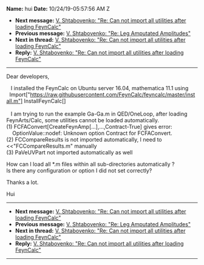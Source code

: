 **Name:** hui
**Date:** 10/24/19-05:57:56 AM Z

  - **Next message:** [V. Shtabovenko: "Re: Can not import all utilities
    after loading FeynCalc"](1535.html)
  - **Previous message:** [V. Shtabovenko: "Re: Leg Amputated
    Amplitudes"](1533.html)
  - **Next in thread:** [V. Shtabovenko: "Re: Can not import all
    utilities after loading FeynCalc"](1535.html)
  - **Reply:** [V. Shtabovenko: "Re: Can not import all utilities after
    loading FeynCalc"](1535.html)

-----

Dear developers,  

   I installed the FeynCalc on Ubuntu server 16.04, mathematica 11.1
using  
  Import["https://raw.githubusercontent.com/FeynCalc/feyncalc/master/install.m"]
InstallFeynCalc[]  
     
   I am trying to run the example Ga-Ga.m in QED/OneLoop, after loading
FeynArts/Calc, some utilities cannot be loaded automatically.  
(1) FCFAConvert[CreateFeynAmp[...],...,Contract-True]
gives error:  
    OptionValue::nodef: Unknown option Contract for FCFAConvert.  
(2) FCCompareResults is not imported automatically, I need to
\<\<"FCCompareResults.m" manually  
(3) PaVeUVPart not imported automatically as well  

How can I load all \*.m files within all sub-directories automatically
?  
Is there any configuration or option I did not set correctly?  

Thanks a lot.  

Hui  

-----

  - **Next message:** [V. Shtabovenko: "Re: Can not import all utilities
    after loading FeynCalc"](1535.html)
  - **Previous message:** [V. Shtabovenko: "Re: Leg Amputated
    Amplitudes"](1533.html)
  - **Next in thread:** [V. Shtabovenko: "Re: Can not import all
    utilities after loading FeynCalc"](1535.html)
  - **Reply:** [V. Shtabovenko: "Re: Can not import all utilities after
    loading FeynCalc"](1535.html)

-----

